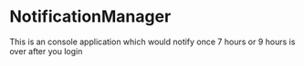 # NotificationManager
This is an console application which would notify once 7 hours or 9 hours is over after you login 
